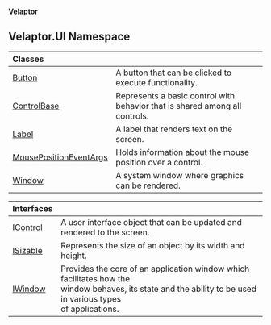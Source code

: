 #### [Velaptor](index.md 'index')

## Velaptor.UI Namespace

| Classes | |
| :--- | :--- |
| [Button](Velaptor.UI.Button.md 'Velaptor.UI.Button') | A button that can be clicked to execute functionality. |
| [ControlBase](Velaptor.UI.ControlBase.md 'Velaptor.UI.ControlBase') | Represents a basic control with behavior that is shared among all controls. |
| [Label](Velaptor.UI.Label.md 'Velaptor.UI.Label') | A label that renders text on the screen. |
| [MousePositionEventArgs](Velaptor.UI.MousePositionEventArgs.md 'Velaptor.UI.MousePositionEventArgs') | Holds information about the mouse position over a control. |
| [Window](Velaptor.UI.Window.md 'Velaptor.UI.Window') | A system window where graphics can be rendered. |

| Interfaces | |
| :--- | :--- |
| [IControl](Velaptor.UI.IControl.md 'Velaptor.UI.IControl') | A user interface object that can be updated and rendered to the screen. |
| [ISizable](Velaptor.UI.ISizable.md 'Velaptor.UI.ISizable') | Represents the size of an object by its width and height. |
| [IWindow](Velaptor.UI.IWindow.md 'Velaptor.UI.IWindow') | Provides the core of an application window which facilitates how the<br/>window behaves, its state and the ability to be used in various types<br/>of applications. |
